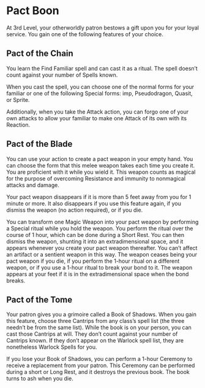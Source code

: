 # Pact Boon

At 3rd Level, your otherworldly patron bestows a gift upon you for your loyal service. You gain one of the following features of your choice.

## Pact of the Chain

You learn the Find Familiar spell and can cast it as a ritual. The spell doesn’t count against your number of Spells known.

When you cast the spell, you can choose one of the normal forms for your familiar or one of the following Special forms: imp, Pseudodragon, Quasit, or Sprite.

Additionally, when you take the Attack action, you can forgo one of your own attacks to allow your familiar to make one Attack of its own with its Reaction.

## Pact of the Blade

You can use your action to create a pact weapon in your empty hand. You can choose the form that this melee weapon takes each time you create it. You are proficient with it while you wield it. This weapon counts as magical for the purpose of overcoming Resistance and immunity to nonmagical attacks and damage.

Your pact weapon disappears if it is more than 5 feet away from you for 1 minute or more. It also disappears if you use this feature again, if you dismiss the weapon (no action required), or if you die.

You can transform one Magic Weapon into your pact weapon by performing a Special ritual while you hold the weapon. You perform the ritual over the course of 1 hour, which can be done during a Short Rest. You can then dismiss the weapon, shunting it into an extradimensional space, and it appears whenever you create your pact weapon thereafter. You can’t affect an artifact or a sentient weapon in this way. The weapon ceases being your pact weapon if you die, if you perform the 1-hour ritual on a different weapon, or if you use a 1-hour ritual to break your bond to it. The weapon appears at your feet if it is in the extradimensional space when the bond breaks.

## Pact of the Tome

Your patron gives you a grimoire called a Book of Shadows. When you gain this feature, choose three Cantrips from any class’s spell list (the three needn’t be from the same list). While the book is on your person, you can cast those Cantrips at will. They don’t count against your number of Cantrips known. If they don’t appear on the Warlock spell list, they are nonetheless Warlock Spells for you.

If you lose your Book of Shadows, you can perform a 1-hour Ceremony to receive a replacement from your patron. This Ceremony can be performed during a short or Long Rest, and it destroys the previous book. The book turns to ash when you die.
